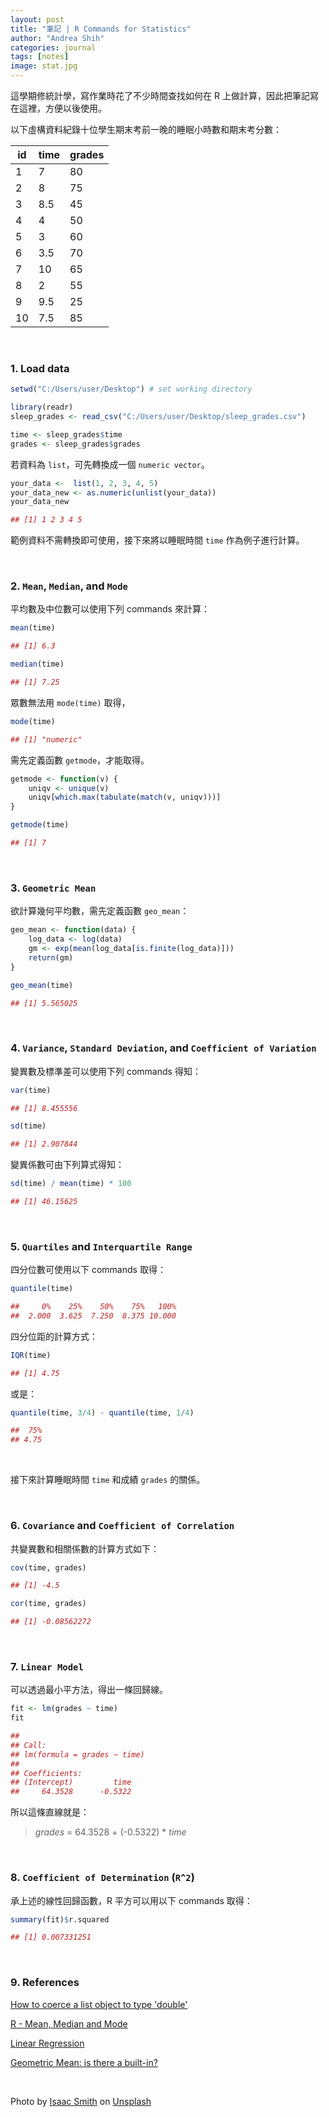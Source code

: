 ```yaml
---
layout: post
title: "筆記 | R Commands for Statistics"
author: "Andrea Shih"
categories: journal
tags: [notes]
image: stat.jpg
---
```


這學期修統計學，寫作業時花了不少時間查找如何在 R 上做計算，因此把筆記寫在這裡，方便以後使用。

以下虛構資料紀錄十位學生期末考前一晚的睡眠小時數和期末考分數：

| id | time | grades |
|--|----|------|
| 1  | 7    | 80     |
| 2  | 8    | 75     |
| 3  | 8.5  | 45     |
| 4  | 4    | 50     |
| 5  | 3    | 60     |
| 6  | 3.5  | 70     |
| 7  | 10   | 65     |
| 8  | 2    | 55     |
| 9  | 9.5  | 25     |
| 10 | 7.5  | 85     |


&nbsp;

### 1. Load data
```r
setwd("C:/Users/user/Desktop") # set working directory

library(readr)
sleep_grades <- read_csv("C:/Users/user/Desktop/sleep_grades.csv")

time <- sleep_grades$time
grades <- sleep_grades$grades 
```
若資料為 `list`，可先轉換成一個 `numeric vector`。
```r
your_data <-  list(1, 2, 3, 4, 5)
your_data_new <- as.numeric(unlist(your_data))
your_data_new

## [1] 1 2 3 4 5
```
範例資料不需轉換即可使用，接下來將以睡眠時間 `time` 作為例子進行計算。

&nbsp;

### 2. `Mean`, `Median`, and `Mode`

平均數及中位數可以使用下列 commands 來計算：
```r
mean(time) 

## [1] 6.3

median(time) 

## [1] 7.25
```
眾數無法用 `mode(time)` 取得，
```r
mode(time)

## [1] "numeric"
```
需先定義函數 `getmode`，才能取得。
```r
getmode <- function(v) {
    uniqv <- unique(v)
    uniqv[which.max(tabulate(match(v, uniqv)))]
}

getmode(time) 

## [1] 7
```
&nbsp;

### 3. `Geometric Mean`

欲計算幾何平均數，需先定義函數 `geo_mean`：
```r
geo_mean <- function(data) {
    log_data <- log(data)
    gm <- exp(mean(log_data[is.finite(log_data)]))
    return(gm)
}

geo_mean(time)

## [1] 5.565025
```
&nbsp;

### 4. `Variance`, `Standard Deviation`, and `Coefficient of Variation`

變異數及標準差可以使用下列 commands 得知：
```r
var(time)

## [1] 8.455556

sd(time) 

## [1] 2.907844
```
變異係數可由下列算式得知：
```r
sd(time) / mean(time) * 100

## [1] 46.15625
```
&nbsp;

### 5. `Quartiles` and `Interquartile Range`

四分位數可使用以下 commands 取得：
```r
quantile(time)

##     0%    25%    50%    75%   100% 
##  2.000  3.625  7.250  8.375 10.000
```
四分位距的計算方式：
```r
IQR(time)

## [1] 4.75
```
或是：
```r
quantile(time, 3/4) - quantile(time, 1/4)

##  75% 
## 4.75
```
&nbsp;

接下來計算睡眠時間 `time` 和成績 `grades` 的關係。

&nbsp;

### 6. `Covariance` and `Coefficient of Correlation`

共變異數和相關係數的計算方式如下：
```r
cov(time, grades)

## [1] -4.5

cor(time, grades)

## [1] -0.08562272
```
&nbsp;

### 7. `Linear Model`

可以透過最小平方法，得出一條回歸線。
```r
fit <- lm(grades ~ time)
fit

## 
## Call:
## lm(formula = grades ~ time)
## 
## Coefficients:
## (Intercept)         time  
##     64.3528      -0.5322
```
所以這條直線就是：

> *grades* = 64.3528 + (-0.5322) \* *time*

&nbsp;

### 8. `Coefficient of Determination` (`R^2`)

承上述的線性回歸函數，R 平方可以用以下 commands 取得：
```r
summary(fit)$r.squared

## [1] 0.007331251
```

&nbsp;

### 9. References
[How to coerce a list object to type 'double'](https://stackoverflow.com/questions/12384071/how-to-coerce-a-list-object-to-type-double)

[R - Mean, Median and Mode](https://www.tutorialspoint.com/r/r_mean_median_mode.htm)

[Linear Regression](http://r-statistics.co/Linear-Regression.html)

[Geometric Mean: is there a built-in?](https://stackoverflow.com/questions/2602583/geometric-mean-is-there-a-built-in)

&nbsp;

<span>Photo by <a href="https://unsplash.com/@isaacmsmith?utm_source=unsplash&amp;utm_medium=referral&amp;utm_content=creditCopyText">Isaac Smith</a> on <a href="https://unsplash.com/s/photos/data?utm_source=unsplash&amp;utm_medium=referral&amp;utm_content=creditCopyText">Unsplash</a></span>
